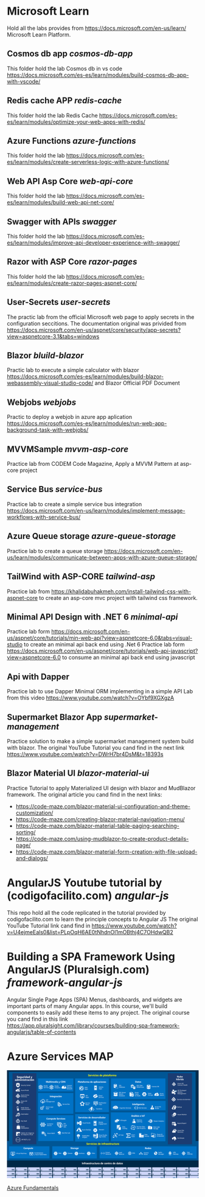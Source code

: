 # Microsoft Learn

Hold all the labs provides from https://docs.microsoft.com/en-us/learn/ Microsoft Learn Platform.

## Cosmos db app **_cosmos-db-app_**

This folder hold the lab Cosmos db in vs code https://docs.microsoft.com/es-es/learn/modules/build-cosmos-db-app-with-vscode/

## Redis cache APP **_redis-cache_**

This folder hold the lab Redis Cache https://docs.microsoft.com/es-es/learn/modules/optimize-your-web-apps-with-redis/

## Azure Functions **_azure-functions_**

This folder hold the lab https://docs.microsoft.com/es-es/learn/modules/create-serverless-logic-with-azure-functions/

## Web API Asp Core **_web-api-core_**

This folder hold the lab https://docs.microsoft.com/es-es/learn/modules/build-web-api-net-core/

## Swagger with APIs **_swagger_**

This folder hold the lab https://docs.microsoft.com/es-es/learn/modules/improve-api-developer-experience-with-swagger/

## Razor with ASP Core **_razor-pages_**

This folder hold the lab https://docs.microsoft.com/es-es/learn/modules/create-razor-pages-aspnet-core/

## User-Secrets **_user-secrets_**

The practic lab from the official Microsoft web page to apply secrets in the configuration seccitions.
The documentation original was privided from https://docs.microsoft.com/en-us/aspnet/core/security/app-secrets?view=aspnetcore-3.1&tabs=windows

## Blazor **_bluild-blazor_**

Practic lab to execute a simple calculator with blazor https://docs.microsoft.com/es-es/learn/modules/build-blazor-webassembly-visual-studio-code/ and Blazor Official PDF Document

## Webjobs **_webjobs_**

Practic to deploy a webjob in azure app aplication https://docs.microsoft.com/es-es/learn/modules/run-web-app-background-task-with-webjobs/

## MVVMSample **_mvvm-asp-core_**

Practice lab from CODEM Code Magazine, Apply a MVVM Pattern at asp-core project

## Service Bus **_service-bus_**

Practice lab to create a simple service bus integration https://docs.microsoft.com/en-us/learn/modules/implement-message-workflows-with-service-bus/

## Azure Queue storage **_azure-queue-storage_**

Practice lab to create a queue storage https://docs.microsoft.com/en-us/learn/modules/communicate-between-apps-with-azure-queue-storage/

## TailWind with ASP-CORE **_tailwind-asp_**

Practice lab from https://khalidabuhakmeh.com/install-tailwind-css-with-aspnet-core to create an asp-core mvc project with tailwind css framework.

## Minimal API Design with .NET 6 **_minimal-api_**

Practice lab form https://docs.microsoft.com/en-us/aspnet/core/tutorials/min-web-api?view=aspnetcore-6.0&tabs=visual-studio to create an minimal api back end using .Net 6
Practice lab form https://docs.microsoft.com/en-us/aspnet/core/tutorials/web-api-javascript?view=aspnetcore-6.0 to consume an minimal api back end using javascript

## Api with Dapper

Practice lab to use Dapper Minimal ORM implementing in a simple API
Lab from this video https://www.youtube.com/watch?v=OYbf9XGXgzA

## Supermarket Blazor App **_supermarket-management_**

Practice solution to make a simple supermarket management system build with blazor.
The original YouTube Tutorial you cand find in the next link https://www.youtube.com/watch?v=DWrH7br4DsM&t=18393s

## Blazor Material UI **_blazor-material-ui_**

Practice Tutorial to apply Materialized UI design with blazor and MudBlazor framework. 
The original article you cand find in the next links: 
* https://code-maze.com/blazor-material-ui-configuration-and-theme-customization/
* https://code-maze.com/creating-blazor-material-navigation-menu/
* https://code-maze.com/blazor-material-table-paging-searching-sorting/
* https://code-maze.com/using-mudblazor-to-create-product-details-page/
* https://code-maze.com/blazor-material-form-creation-with-file-upload-and-dialogs/

# AngularJS Youtube tutorial by (codigofacilito.com) **_angular-js_**

This repo hold all the code replicated in the tutorial provided by codigofacilito.com to learn the principle concepts to Angular JS
The original YouTube Tutorial link cand find in https://www.youtube.com/watch?v=U4ejmeEals0&list=PLpOqH6AE0tNhdnOl1mOBthj4C7OHdwQB2

# Building a SPA Framework Using AngularJS (Pluralsigh.com) **_framework-angular-js_**

Angular Single Page Apps (SPA) Menus, dashboards, and widgets are important parts of many Angular apps. In this course, we'll build components to easily add these items to any project.
The original course you cand find in this link https://app.pluralsight.com/library/courses/building-spa-framework-angularjs/table-of-contents


# Azure Services MAP

![Azure Map](services.png)

[Azure Fundamentals](https://docs.microsoft.com/es-es/learn/paths/azure-fundamentals/)
